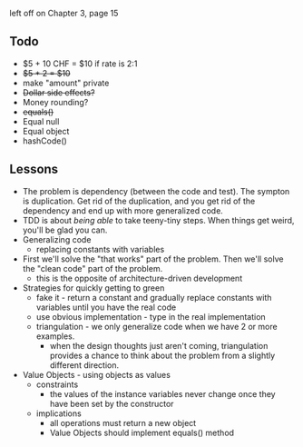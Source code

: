 left off on Chapter 3, page 15

## Todo

- $5 + 10 CHF = $10 if rate is 2:1
- ~~$5 * 2 = $10~~
- make "amount" private
- ~~Dollar side effects?~~
- Money rounding?
- ~~equals()~~
- Equal null
- Equal object
- hashCode()

## Lessons
- The problem is dependency (between the code and test). The sympton is duplication. Get rid of the duplication, and you get rid of the dependency and end up with more generalized code.
- TDD is about *being able* to take teeny-tiny steps. When things get weird, you'll be glad you can.
- Generalizing code
  - replacing constants with variables
- First we'll solve the "that works" part of the problem. Then we'll solve the "clean code" part of the problem.
  - this is the opposite of architecture-driven development
- Strategies for quickly getting to green
  - fake it - return a constant and gradually replace constants with variables until you have the real code
  - use obvious implementation - type in the real implementation
  - triangulation - we only generalize code when we have 2 or more examples.
    - when the design thoughts just aren't coming, triangulation provides a chance to think about the problem from a slightly different direction.
- Value Objects - using objects as values
  - constraints
    - the values of the instance variables never change once they have been set by the constructor
  - implications
    - all operations must return a new object
    - Value Objects should implement equals() method